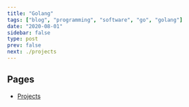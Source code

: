 ```yaml
---
title: "Golang"
tags: ["blog", "programming", "software", "go", "golang"]
date: "2020-08-01"
sidebar: false
type: post
prev: false
next: ./projects
---
```


## Pages

* [Projects](./projects)
